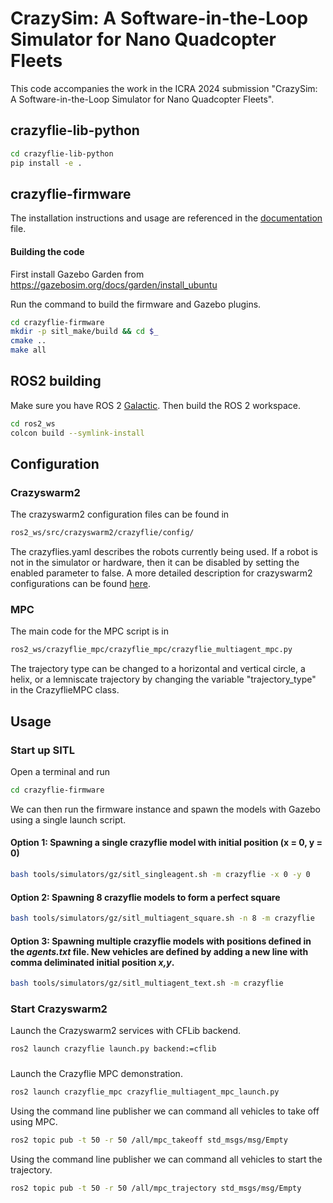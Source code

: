 # CrazySim: A Software-in-the-Loop Simulator for Nano Quadcopter Fleets
This code accompanies the work in the ICRA 2024 submission "CrazySim: A Software-in-the-Loop Simulator for Nano Quadcopter Fleets".

## crazyflie-lib-python
```bash
cd crazyflie-lib-python
pip install -e .
```

## crazyflie-firmware
The installation instructions and usage are referenced in the [documentation](https://github.com/llanesc/crazyflie-firmware/blob/sitl/documentation.md) file.

#### Building the code
First install Gazebo Garden from https://gazebosim.org/docs/garden/install_ubuntu

Run the command to build the firmware and Gazebo plugins.
```bash
cd crazyflie-firmware
mkdir -p sitl_make/build && cd $_
cmake ..
make all
```

## ROS2 building
Make sure you have ROS 2 [Galactic](https://docs.ros.org/en/galactic/Installation/Ubuntu-Install-Debians.html). Then build the ROS 2 workspace.
```bash
cd ros2_ws
colcon build --symlink-install
```

## Configuration
### Crazyswarm2
The crazyswarm2  configuration files can be found in 
```bash
ros2_ws/src/crazyswarm2/crazyflie/config/
```
The crazyflies.yaml describes the robots currently being used. If a robot is not in the simulator or hardware, then it can be disabled by setting the enabled parameter to false. A more detailed description for crazyswarm2 configurations can be found [here](https://imrclab.github.io/crazyswarm2/usage.html).

### MPC
The main code for the MPC script is in
```bash
ros2_ws/crazyflie_mpc/crazyflie_mpc/crazyflie_multiagent_mpc.py
```
The trajectory type can be changed to a horizontal and vertical circle, a helix, or a lemniscate trajectory by changing the variable "trajectory_type" in the CrazyflieMPC class.

## Usage
### Start up SITL
Open a terminal and run
```bash
cd crazyflie-firmware
```

We can then run the firmware instance and spawn the models with Gazebo using a single launch script.

#### Option 1: Spawning a single crazyflie model with initial position (x = 0, y = 0)
```bash
bash tools/simulators/gz/sitl_singleagent.sh -m crazyflie -x 0 -y 0
```

#### Option 2: Spawning 8 crazyflie models to form a perfect square
```bash
bash tools/simulators/gz/sitl_multiagent_square.sh -n 8 -m crazyflie
```

#### Option 3: Spawning multiple crazyflie models with positions defined in the *agents.txt* file. New vehicles are defined by adding a new line with comma deliminated initial position *x,y*.
```bash
bash tools/simulators/gz/sitl_multiagent_text.sh -m crazyflie
```

### Start Crazyswarm2
Launch the Crazyswarm2 services with CFLib backend.
```bash
ros2 launch crazyflie launch.py backend:=cflib
```

### 
Launch the Crazyflie MPC demonstration.
```bash
ros2 launch crazyflie_mpc crazyflie_multiagent_mpc_launch.py
```

Using the command line publisher we can command all vehicles to take off using MPC.
```bash
ros2 topic pub -t 50 -r 50 /all/mpc_takeoff std_msgs/msg/Empty
```

Using the command line publisher we can command all vehicles to start the trajectory.
```bash
ros2 topic pub -t 50 -r 50 /all/mpc_trajectory std_msgs/msg/Empty
```
